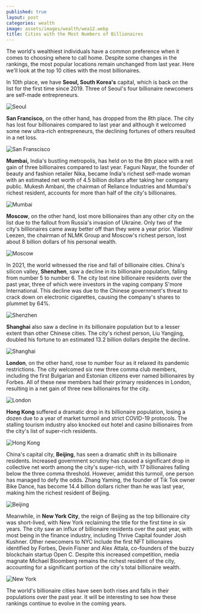 ```yaml
---
published: true
layout: post
categories: wealth
image: assets/images/wealth/wea12.webp
title: Cities with the Most Numbers of Billionaires
---
```


The world's wealthiest individuals have a common preference when it comes to choosing where to call home. Despite some changes in the rankings, the most popular locations remain unchanged from last year. Here we'll look at the top 10 cities with the most billionaires.

In 10th place, we have **Seoul, South Korea's** capital, which is back on the list for the first time since 2019. Three of Seoul's four billionaire newcomers are self-made entrepreneurs.

![Seoul]({{site.baseurl}}/{{site.baseurl}}/assets/images/wealth/seo.webp)

**San Francisco,** on the other hand, has dropped from the 8th place. The city has lost four billionaires compared to last year and although it welcomed some new ultra-rich entrepreneurs, the declining fortunes of others resulted in a net loss.

![San Franscisco]({{site.baseurl}}/{{site.baseurl}}/{{site.baseurl}}/assets/images/wealth/sfr.webp)

**Mumbai,** India's bustling metropolis, has held on to the 8th place with a net gain of three billionaires compared to last year. Faguni Nayar, the founder of beauty and fashion retailer Nika, became India's richest self-made woman with an estimated net worth of 4.5 billion dollars after taking her company public. Mukesh Ambani, the chairman of Reliance Industries and Mumbai's richest resident, accounts for more than half of the city's billionaires.

![Mumbai]({{site.baseurl}}/{{site.baseurl}}/{{site.baseurl}}/assets/images/wealth/mum.webp)

**Moscow**, on the other hand, lost more billionaires than any other city on the list due to the fallout from Russia's invasion of Ukraine. Only two of the city's billionaires came away better off than they were a year prior. Vladimir Leezen, the chairman of NLMK Group and Moscow's richest person, lost about 8 billion dollars of his personal wealth.

![Moscow]({{site.baseurl}}/{{site.baseurl}}/{{site.baseurl}}/assets/images/wealth/mos.webp)

In 2021, the world witnessed the rise and fall of billionaire cities. China's silicon valley, **Shenzhen**, saw a decline in its billionaire population, falling from number 5 to number 6. The city lost nine billionaire residents over the past year, three of which were investors in the vaping company S'more International. This decline was due to the Chinese government's threat to crack down on electronic cigarettes, causing the company's shares to plummet by 64%.

![Shenzhen]({{site.baseurl}}/{{site.baseurl}}/{{site.baseurl}}/assets/images/wealth/she.webp)

**Shanghai** also saw a decline in its billionaire population but to a lesser extent than other Chinese cities. The city's richest person, Liu Yangjing, doubled his fortune to an estimated 13.2 billion dollars despite the decline.

![Shanghai]({{site.baseurl}}/{{site.baseurl}}/{{site.baseurl}}/assets/images/wealth/sha.webp)

**London**, on the other hand, rose to number four as it relaxed its pandemic restrictions. The city welcomed six new three comma club members, including the first Bulgarian and Estonian citizens ever named billionaires by Forbes. All of these new members had their primary residences in London, resulting in a net gain of three new billionaires for the city.

![London]({{site.baseurl}}/{{site.baseurl}}/{{site.baseurl}}/assets/images/wealth/lon.webp)

**Hong Kong** suffered a dramatic drop in its billionaire population, losing a dozen due to a year of market turmoil and strict COVID-19 protocols. The stalling tourism industry also knocked out hotel and casino billionaires from the city's list of super-rich residents.

![Hong Kong]({{site.baseurl}}/{{site.baseurl}}/{{site.baseurl}}/assets/images/wealth/hko.webp)

China's capital city, **Beijing**, has seen a dramatic shift in its billionaire residents. Increased government scrutiny has caused a significant drop in collective net worth among the city's super-rich, with 17 billionaires falling below the three comma threshold. However, amidst this turmoil, one person has managed to defy the odds. Zhang Yaming, the founder of Tik Tok owner Bike Dance, has become 14.4 billion dollars richer than he was last year, making him the richest resident of Beijing.

![Beijing]({{site.baseurl}}/{{site.baseurl}}/{{site.baseurl}}/assets/images/wealth/bei.webp)

Meanwhile, in **New York City**, the reign of Beijing as the top billionaire city was short-lived, with New York reclaiming the title for the first time in six years. The city saw an influx of billionaire residents over the past year, with most being in the finance industry, including Thrive Capital founder Josh Kushner. Other newcomers to NYC include the first NFT billionaires identified by Forbes, Devin Fisner and Alex Attala, co-founders of the buzzy blockchain startup Open C. Despite this increased competition, media magnate Michael Bloomberg remains the richest resident of the city, accounting for a significant portion of the city's total billionaire wealth.

![New York]({{site.baseurl}}/{{site.baseurl}}/{{site.baseurl}}/assets/images/wealth/nyo.webp)

The world's billionaire cities have seen both rises and falls in their populations over the past year. It will be interesting to see how these rankings continue to evolve in the coming years.
